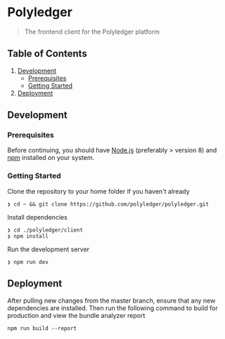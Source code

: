 # Polyledger

> The frontend client for the Polyledger platform

## Table of Contents

1. [Development](#development)
    - [Prerequisites](#prerequisites)
    - [Getting Started](#getting-started)
2. [Deployment](#deployment)

## Development

### Prerequisites

Before continuing, you should have [Node.js](https://nodejs.org/en/) (preferably > version 8) and [npm](https://www.npmjs.com/get-npm) installed on your system.

### Getting Started

Clone the repository to your home folder if you haven't already

```
❯ cd ~ && git clone https://github.com/polyledger/polyledger.git
```

Install dependencies

```
❯ cd ./polyledger/client
❯ npm install
```

Run the development server

```
❯ npm run dev
```

## Deployment

After pulling new changes from the master branch, ensure that any new dependencies are installed. Then run the following command to build for production and view the bundle analyzer report

```
npm run build --report
```
